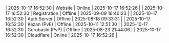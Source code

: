 | 2025-10-17 16:52:30 | Website | Online | 2025-10-17 16:52:26 |
| 2025-10-17 16:52:30 | Registration | Offline | 2025-09-09 16:40:23 |
| 2025-10-17 16:52:30 | Auth Server | Offline | 2025-08-18 09:33:31 |
| 2025-10-17 16:52:30 | Kezan (PvE) | Offline | 2025-10-11 12:51:30 |
| 2025-10-17 16:52:30 | Gurubashi (PvP) | Offline | 2025-08-23 21:44:06 |
| 2025-10-17 16:52:30 | Cloudflare | Online | 2025-10-17 16:52:26 |
